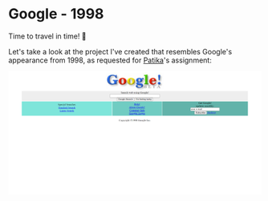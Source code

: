 # Google - 1998
Time to travel in time! 🚀

Let's take a look at the project I've created that resembles Google's appearance from 1998, as requested for [Patika](https://patika.dev)'s assignment: 

![Screenshot](images/Screenshot.png)